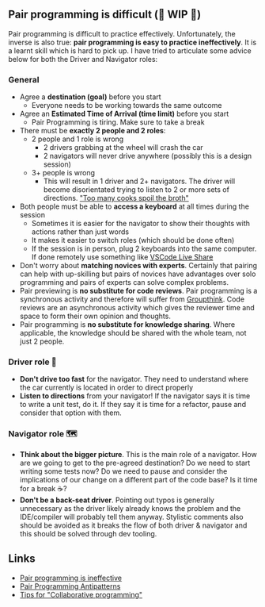 ## Pair programming is difficult (🚧 WIP 🚧)
Pair programming is difficult to practice effectively. Unfortunately, the inverse is also true: **pair programming is easy to practice ineffectively**. It is a learnt skill which is hard to pick up. I have tried to articulate some advice below for both the Driver and Navigator roles:
### General 
- Agree a **destination (goal)** before you start 
	- Everyone needs to be working towards the same outcome
- Agree an **Estimated Time of Arrival (time limit)** before you start
	- Pair Programming is tiring. Make sure to take a break
- There must be **exactly 2 people and 2 roles**: 
	- 2 people and 1 role is wrong
		- 2 drivers grabbing at the wheel will crash the car 
		- 2 navigators will never drive anywhere (possibly this is a design session)
	- 3+ people is wrong
		- This will result in 1 driver and 2+ navigators. The driver will become disorientated trying to listen to 2 or more sets of directions. ["Too many cooks spoil the broth"](https://en.wiktionary.org/wiki/too_many_cooks_spoil_the_broth)
- Both people must be able to **access a keyboard** at all times during the session
	- Sometimes it is easier for the navigator to show their thoughts with actions rather than just words
	- It makes it easier to switch roles (which should be done often)
	- If the session is in person, plug 2 keyboards into the same computer. If done remotely use something like [VSCode Live Share](https://code.visualstudio.com/learn/collaboration/live-share)
- Don't worry about **matching novices with experts**. Certainly that pairing can help with up-skilling but pairs of novices have advantages over solo programming and pairs of experts can solve complex problems.
- Pair previewing is **no substitute for code reviews**. Pair programming is a synchronous activity and therefore will suffer from [Groupthink](https://en.wikipedia.org/wiki/Groupthink). Code reviews are an asynchronous activity which gives the reviewer time and space to form their own opinion and thoughts.
- Pair programming is **no substitute for knowledge sharing**. Where applicable, the knowledge should be shared with the whole team, not just 2 people.
### Driver role 🚗 
- **Don't drive too fast** for the navigator. They need to understand where the car currently is located in order to direct properly
- **Listen to directions** from your navigator! If the navigator says it is time to write a unit test, do it. If they say it is time for a refactor, pause and consider that option with them.
### Navigator role 🗺 
- **Think about the bigger picture**. This is the main role of a navigator. How are we going to get to the pre-agreed destination? Do we need to start writing some tests now? Do we need to pause and consider the implications of our change on a different part of the code base? Is it time for a break ☕️?
- **Don't be a back-seat driver**. Pointing out typos is generally unnecessary as the driver likely already knows the problem and the IDE/compiler will probably tell them anyway. Stylistic comments also should be avoided as it breaks the flow of both driver & navigator and this should be solved through dev tooling.

## Links
- [Pair programming is ineffective](https://matt-rickard.com/against-pair-programming/)
- [Pair Programming Antipatterns](https://tuple.app/pair-programming-guide/antipatterns)
- [Tips for "Collaborative programming"](https://vtorosyan.github.io/collaborative-programming/)